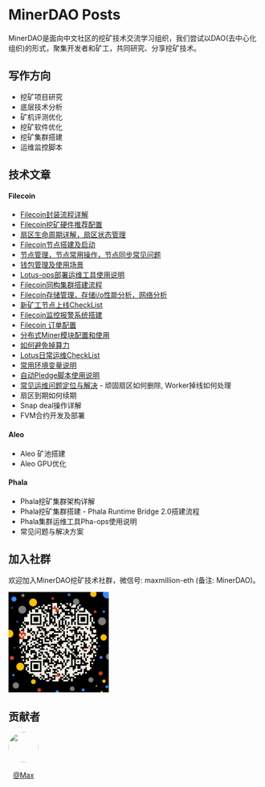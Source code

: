 # MinerDAO Posts
MinerDAO是面向中文社区的挖矿技术交流学习组织，我们尝试以DAO(去中心化组织)的形式，聚集开发者和矿工，共同研究、分享挖矿技术。

## 写作方向
- 挖矿项目研究
- 底层技术分析
- 矿机评测优化
- 挖矿软件优化
- 挖矿集群搭建
- 运维监控脚本

## 技术文章
#### Filecoin
- [Filecoin封装流程详解](./posts/filecoin/lotus-mining-process.md)
- [Filecoin挖矿硬件推荐配置](./posts/filecoin/hardware-configuration.md)
- [扇区生命周期详解，扇区状态管理](./posts/filecoin/sector-life-cycle.md)
- [Filecoin节点搭建及启动](./posts/filecoin/daemon-deployment.md)
- [节点管理，节点常用操作，节点同步常见问题](./posts/filecoin/daemon-operation.md)
- [钱包管理及使用场景](./posts/filecoin/wallet-management.md)
- [Lotus-ops部署运维工具使用说明](./posts/filecoin/ansible-deploy-tool-usage.md)
- [Filecoin同构集群搭建流程](./posts/filecoin/mining-cluster-deployment.md)
- [Filecoin存储管理，存储i/o性能分析，网络分析](./posts/filecoin/storage-manage.md)
- [新矿工节点上线CheckList](./posts/filecoin/new-miner-checklist.md)
- [Filecoin监控报警系统搭建](./posts/filecoin/monitoring-deployment.md)
- [Filecoin 订单配置](./posts/filecoin/deals-configuration.md)
- [分布式Miner模块配置和使用](./posts/filecoin/distributed-miner-configuration.md)
- [如何避免掉算力](./posts/filecoin/miner-keep.md)
- [Lotus日常运维CheckList](./posts/filecoin/lotus-ops-checklist.md)
- [常用环境变量说明](./posts/filecoin/environment-usage.md)
- [自动Pledge脚本使用说明](./posts/filecoin/auto-pledge.md)
- [常见运维问题定位与解决](./posts/filecoin/questions.md#1-顽固扇区如何删除) - 顽固扇区如何删除, Worker掉线如何处理
- 扇区到期如何续期
- Snap deal操作详解
- FVM合约开发及部署

#### Aleo
- Aleo 矿池搭建
- Aleo GPU优化

#### Phala
- Phala挖矿集群架构详解
- Phala挖矿集群搭建 - Phala Runtime Bridge 2.0搭建流程
- Phala集群运维工具Pha-ops使用说明
- 常见问题与解决方案

## 加入社群
欢迎加入MinerDAO挖矿技术社群，微信号: maxmillion-eth (备注: MinerDAO)。

<img src="./images/wechat-max.png" width="200">

## 贡献者
<div style="display: flex; padding: 0; list-style: none;">
  <div style="display: flex; margin-right: 20px;">
    <a href="https://github.com/yuwenhui" style="text-align: center">
      <img src="https://avatars.githubusercontent.com/u/1715211?v=4" width="60" height="60" style="border-radius: 60px">
      <p>@Max</p>
    </a>
  </div>                                        
</div>


